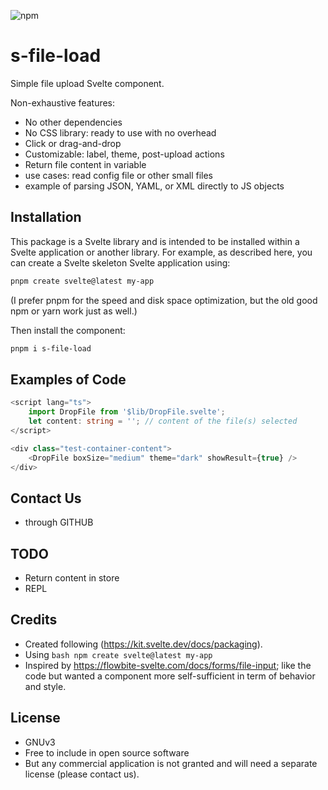 ![npm](https://img.shields.io/npm/v/s-file-load?label=Last%20version)

# s-file-load

Simple file upload Svelte component.

Non-exhaustive features:
 - No other dependencies 
 - No CSS library: ready to use with no overhead
 - Click or drag-and-drop
 - Customizable: label, theme, post-upload actions
 - Return file content in variable 
 - use cases: read config file or other small files
 - example of parsing JSON, YAML, or XML directly to JS objects


## Installation

This package is a Svelte library and is intended to be installed within a Svelte application or another library. 
For example, as described here, you can create a Svelte skeleton Svelte application using:
```bash
pnpm create svelte@latest my-app
```
(I prefer pnpm for the speed and disk space optimization, but the old good npm or yarn work just as well.)

Then install the component:
```bash
pnpm i s-file-load
```

## Examples of Code
```ts
<script lang="ts">
    import DropFile from '$lib/DropFile.svelte';
    let content: string = ''; // content of the file(s) selected
</script>

<div class="test-container-content">
    <DropFile boxSize="medium" theme="dark" showResult={true} />
</div>

```

## Contact Us
 - through GITHUB
 
## TODO

 - Return content in store
 - REPL

## Credits

 - Created following (https://kit.svelte.dev/docs/packaging).
 - Using ```bash npm create svelte@latest my-app```
 - Inspired by https://flowbite-svelte.com/docs/forms/file-input; like the code but wanted a component more self-sufficient in term of behavior and style.   

## License

 - GNUv3
 - Free to include in open source software 
 - But any commercial application is not granted and will need a separate license (please contact us).
